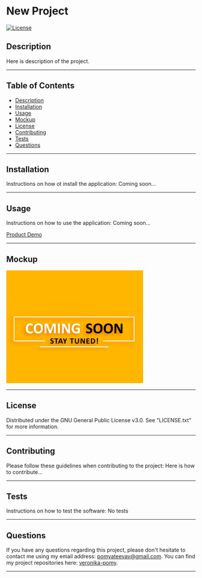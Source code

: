 
# New Project 

<!-- License Badge -->
[![License][license-shield]][license-url]

## Description

Here is description of the project.

---

## Table of Contents

  <ul>
    <li>
      <a href="#description">Description</a>
    </li>
    <li>
      <a href="#installation">Installation</a>
    </li>
    <li>
        <a href="#usage">Usage</a>
    </li>
    <li>
      <a href="#mockup">Mockup</a>
    </li>
    <li>
        <a href="#license">License</a>
    </li>
    <li>
        <a href="#contributing">Contributing</a>
    </li>
    <li>
        <a href="#tests">Tests</a>
    </li>
    <li>
        <a href="#questions">Questions</a>
    </li>
  </ul>

---

## Installation

Instructions on how ot install the application: Coming soon...

---

## Usage

Instructions on how to use the application: Coming soon...

[Product Demo](https://example.com)

---
## Mockup

![Mockup](../assets/imgs/placeholder.png)

---

## License

Distributed under the GNU General Public License v3.0. See "LICENSE.txt" for more information.

---

## Contributing

Please follow these guidelines when contributing to the project: Here is how to contribute...

---

## Tests

Instructions on how to test the software: No tests

---

## Questions

If you have any questions regarding this project, please don't hesitate to contact me using my email address: pomyateevav@gmail.com. You can find my project repositories here: [veronika-pomy](https://github.com/veronika-pomy?tab=repositories).

---

<!-- License and Demos -->
[license-shield]: https://img.shields.io/badge/license-GNU.Gen.v3-blue?style=for-the-badge
[license-url]: https://github.com/veronika-pomy/Test-Repo/blob/main/LICENSE
[product-demo]: https://example.com

